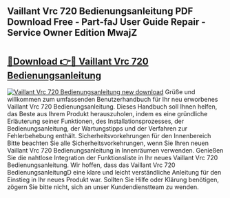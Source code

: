 ## Vaillant Vrc 720 Bedienungsanleitung PDF Download Free - Part-faJ User Guide Repair - Service Owner Edition MwajZ

# <h2><a href="http://df4b2c8.blite.top/?on=Vaillant+Vrc+720+Bedienungsanleitung">🔗Download 👉🔴 Vaillant Vrc 720 Bedienungsanleitung</a></h2>

[![Vaillant Vrc 720 Bedienungsanleitung new download](https://i.imgur.com/lujVjoI.png)](http://df4b2c8.blite.top/?on=Vaillant+Vrc+720+Bedienungsanleitung)
Grüße und willkommen zum umfassenden Benutzerhandbuch für Ihr neu erworbenes Vaillant Vrc 720 Bedienungsanleitung. Dieses Handbuch soll Ihnen helfen, das Beste aus Ihrem Produkt herauszuholen, indem es eine gründliche Erläuterung seiner Funktionen, des Installationsprozesses, der Bedienungsanleitung, der Wartungstipps und der Verfahren zur Fehlerbehebung enthält. Sicherheitsvorkehrungen für den Innenbereich Bitte beachten Sie alle Sicherheitsvorkehrungen, wenn Sie Ihren neuen Vaillant Vrc 720 Bedienungsanleitung in Innenräumen verwenden. Genießen Sie die nahtlose Integration der Funktionsliste in Ihr neues Vaillant Vrc 720 Bedienungsanleitung. Wir hoffen, dass das Vaillant Vrc 720 BedienungsanleitungD eine klare und leicht verständliche Anleitung für den Einstieg in Ihr neues Produkt war. Sollten Sie Hilfe oder Klärung benötigen, zögern Sie bitte nicht, sich an unser Kundendienstteam zu wenden.
